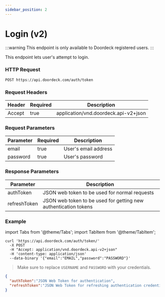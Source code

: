 ```yaml
---
sidebar_position: 2
---
```


# Login (v2)

:::warning
This endpoint is only available to Doordeck registered users.
:::

This endpoint lets user's attempt to login.

### HTTP Request

`POST https://api.doordeck.com/auth/token`

### Request Headers

| Header | Required | Description                          |
|--------|----------|--------------------------------------|
| Accept | true     | application/vnd.doordeck.api-v2+json |

### Request Parameters

| Parameter | Required | Description          |
|-----------|----------|----------------------|
| email     | true     | User's email address |
| password  | true     | User's password      |

### Response Parameters

| Parameter    | Description                                                     |
|--------------|-----------------------------------------------------------------|
| authToken    | JSON web token to be used for normal requests                   |
| refreshToken | JSON web token to be used for getting new authentication tokens |


### Example

import Tabs from '@theme/Tabs';
import TabItem from '@theme/TabItem';

<Tabs>
<TabItem value="shell" label="Request">

```shell title="CURL"
curl 'https://api.doordeck.com/auth/token/'
  -X POST
  -H "Accept: application/vnd.doordeck.api-v2+json"
  -H 'content-type: application/json'
  --data-binary '{"email":"EMAIL","password":"PASSWORD"}'
```

> Make sure to replace `USERNAME` and `PASSWORD` with your credentials.

</TabItem>
<TabItem value="json" label="Response">

```json title="JSON"
{
  "authToken":"JSON Web Token for authentication",
  "refreshToken":"JSON Web Token for refreshing authentication credentials"
}
```

</TabItem>
</Tabs>
